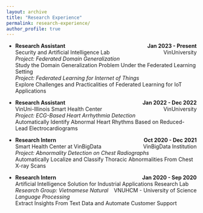 ```yaml
---
layout: archive
title: "Research Experience"
permalink: research-experience/
author_profile: true
---
```


* <span style="float: left;">**Research Assistant**</span><span style="float: right;">**Jan 2023 - Present**</span><br />
<span style="float: left;">Security and Artificial Intelligence Lab</span><span style="float: right;">VinUniversity</span><br />
*Project: Federated Domain Generalization*<br />
Study the Domain Generalization Problem Under the Federated Learning Setting<br />
*Project: Federated Learning for Internet of Things*<br />
Explore Challenges and Practicalities of Federated Learning for IoT Applications

* <span style="float: left;">**Research Assistant**</span><span style="float: right;">**Jan 2022 - Dec 2022**</span><br />
<span style="float: left;">VinUni-Illinois Smart Health Center</span><span style="float: right;">VinUniversity</span><br />
*Project: ECG-Based Heart Arrhythmia Detection*<br />
Automatically Identify Abnormal Heart Rhythms Based on Reduced-Lead Electrocardiograms

* <span style="float: left;">**Research Intern**</span><span style="float: right;">**Oct 2020 - Dec 2021**</span><br />
<span style="float: left;">Smart Health Center at VinBigData</span><span style="float: right;">VinBigData Institution</span><br />
*Project: Abnormality Detection on Chest Radiographs*<br />
Automatically Localize and Classify Thoracic Abnormalities From Chest X-ray Scans

* <span style="float: left;">**Research Intern**</span><span style="float: right;">**Jan 2020 - Sep 2020**</span><br />
<span style="float: left;">Artificial Intelligence Solution for Industrial Applications Research Lab</span><span style="float: right;">VNUHCM - University of Science</span><br />
*Research Group: Vietnamese Natural Language Processing*<br />
Extract Insights From Text Data and Automate Customer Support